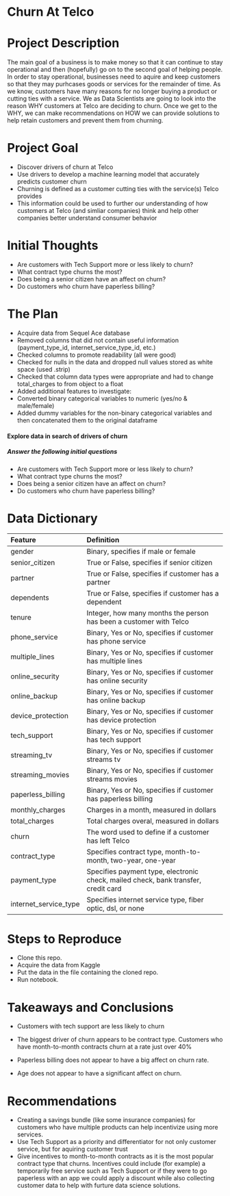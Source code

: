 # Churn At Telco

# Project Description

The main goal of a business is to make money so that it can continue to stay operational and then (hopefully) go on to the second goal of helping people. In order to stay operational, businesses need to aquire and keep customers so that they may purhcases goods or services for the remainder of time. As we know, customers have many reasons for no longer buying a product or cutting ties with a service. We as Data Scientists are going to look into the reason WHY customers at Telco are deciding to churn. Once we get to the WHY, we can make recommendations on HOW we can provide solutions to help retain customers and prevent them from churning.

# Project Goal

- Discover drivers of churn at Telco
- Use drivers to develop a machine learning model that accurately predicts customer churn
- Churning is defined as a customer cutting ties with the service(s) Telco provides
- This information could be used to further our understanding of how customers at Telco (and simliar companies)     think and help other companies better understand consumer behavior 

# Initial Thoughts

- Are customers with Tech Support more or less likely to churn?
- What contract type churns the most?
- Does being a senior citizen have an affect on churn?
- Do customers who churn have paperless billing?


# The Plan

- Acquire data from Sequel Ace database
- Removed columns that did not contain useful information (payment_type_id, internet_service_type_id, etc.)
- Checked columns to promote readability (all were good)
- Checked for nulls in the data and dropped null values stored as white space (used .strip)
- Checked that column data types were appropriate and had to change total_charges to from object to a float
- Added additional features to investigate:
- Converted binary categorical variables to numeric (yes/no & male/female)
- Added dummy variables for the non-binary categorical variables and then concatenated them to the original   dataframe

#### Explore data in search of drivers of churn

##### Answer the following initial questions
- Are customers with Tech Support more or less likely to churn?
- What contract type churns the most?
- Does being a senior citizen have an affect on churn?
- Do customers who churn have paperless billing?

# Data Dictionary

| Feature | Definition |
|:--------|:-----------|
|gender|Binary, specifies if male or female|
|senior_citizen|True or False, specifies if senior citizen|
|partner|True or False, specifies if customer has a partner|
|dependents|True or False, specifies if customer has a dependent|
|tenure|Integer, how many months the person has been a customer with Telco|
|phone_service|Binary, Yes or No, specifies if customer has phone service|
|multiple_lines|Binary, Yes or No, specifies if customer has multiple lines|
|online_security|Binary, Yes or No, specifies if customer has online security|
|online_backup|Binary, Yes or No, specifies if customer has online backup|
|device_protection|Binary, Yes or No, specifies if customer has device protection|
|tech_support|Binary, Yes or No, specifies if customer has tech support|
|streaming_tv|Binary, Yes or No, specifies if customer streams tv|
|streaming_movies|Binary, Yes or No, specifies if customer streams movies|
|paperless_billing|Binary, Yes or No, specifies if customer has paperless billing|
|monthly_charges|Charges in a month, measured in dollars|
|total_charges|Total charges overal, measured in dollars|
|churn|The word used to define if a customer has left Telco|
|contract_type|Specifies contract type, month-to-month, two-year, one-year|
|payment_type|Specifies payment type, electronic check, mailed check, bank transfer, credit card|
|internet_service_type|Specifies internet service type, fiber optic, dsl, or none|

# Steps to Reproduce

- Clone this repo.
- Acquire the data from Kaggle
- Put the data in the file containing the cloned repo.
- Run notebook.

# Takeaways and Conclusions

- Customers with tech support are less likely to churn

- The biggest driver of churn appears to be contract type. Customers who have month-to-month contracts churn at a rate just over 40%

- Paperless billing does not appear to have a big affect on churn rate.

- Age does not appear to have a significant affect on churn.


# Recommendations

- Creating a savings bundle (like some insurance companies) for customers who have multiple products can help incentivize using more services.
- Use Tech Support as a priority and differentiator  for not only customer service, but for aquiring customer trust
- Give incentives to month-to-month contracts as it is the most popular contract type that churns. Incentives could include (for example) a temporarily free service such as Tech Support or if they were to go paperless with an app we could apply a discount while also collecting customer data to help with furture data science solutions. 
